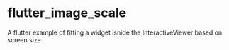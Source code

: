 # flutter_image_scale
 A flutter example of fitting a widget  isnide the InteractiveViewer based on screen size
